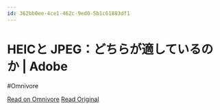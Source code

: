 ```yaml
---
id: 362bb0ee-4ce1-462c-9ed0-5b1c61883df1
---
```


# HEICと JPEG：どちらが適しているのか | Adobe
#Omnivore

[Read on Omnivore](https://omnivore.app/me/https-www-adobe-com-jp-creativecloud-file-types-image-comparison-1920c9cea5f)
[Read Original](https://www.adobe.com/jp/creativecloud/file-types/image/comparison/heic-vs-jpeg.html)


